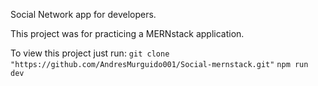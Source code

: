 Social Network app for developers.

This project was for practicing a MERNstack application.

To view this project just run:
``git clone "https://github.com/AndresMurguido001/Social-mernstack.git"``
``npm run dev``
